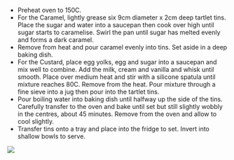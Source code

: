 - Preheat oven to 150C.
- For the Caramel, lightly grease six 9cm diameter x 2cm deep tartlet tins. Place the sugar and water into a saucepan then cook over high until sugar starts to caramelise. Swirl the pan until sugar has melted evenly and forms a dark caramel.
- Remove from heat and pour caramel evenly into tins. Set aside in a deep baking dish.
- For the Custard, place egg yolks, egg and sugar into a saucepan and mix well to combine. Add the milk, cream and vanilla and whisk until smooth. Place over medium heat and stir with a silicone spatula until mixture reaches 80C. Remove from the heat. Pour mixture through a fine sieve into a jug then pour into the tartlet tins.
- Pour boiling water into baking dish until halfway up the side of the tins. Carefully transfer to the oven and bake until set but still slightly wobbly in the centres, about 45 minutes. Remove from the oven and allow to cool slightly.
- Transfer tins onto a tray and place into the fridge to set. Invert into shallow bowls to serve.

![](https://github.com/vishnupriya-whitehatjr/c26-v2-MasterchefJunior/blob/master/caramel.jpg)
